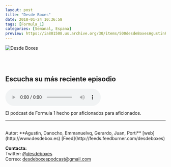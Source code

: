 ```yaml
---
layout: post
title: "Desde Boxes"
date: 2018-01-24 10:36:58
tags: [Formula_1]
categories: [Semanal, Espana]
preview: https://ia801508.us.archive.org/30/items/500desdeBoxesAgustinPalmeiro/300desde%20boxes%20-%20Agustin%20Palmeiro.png
---
```


![Desde Boxes](https://ia801508.us.archive.org/30/items/500desdeBoxesAgustinPalmeiro/500desde%20boxes%20-%20Agustin%20Palmeiro.png)

<br/>
<br/>

## Escucha su más reciente episodio

<!--reproductor-feed=http://feeds.feedburner.com/desdeboxes-->
<!--reproductor-start-->
<audio id="audio" preload="auto" controls="" src="http://feedproxy.google.com/~r/desdeboxes/~5/jgBxxQeUvC8/resumen-gp-alemania-previo-gp-hungria-2018_md_27256675_wp_1.mp3"></audio>
<!--reproductor-end-->

El podcast de Formula 1 hecho por aficionados para aficionados.  

_ _ _
<br>
Autor: **Agustin, Danocho, Emmanuelvq, Gerardo, Juan, Porti**  
[web](http://www.desdebox.es)  
[Feed](http://feeds.feedburner.com/desdeboxes)  



**Contacta:**  
Twitter: [@desdeboxes](https://twitter.com/desdeboxes)  
Correo: [desdeboxespodcast@gmail.com](mailto:desdeboxespodcast@gmail.com)  
